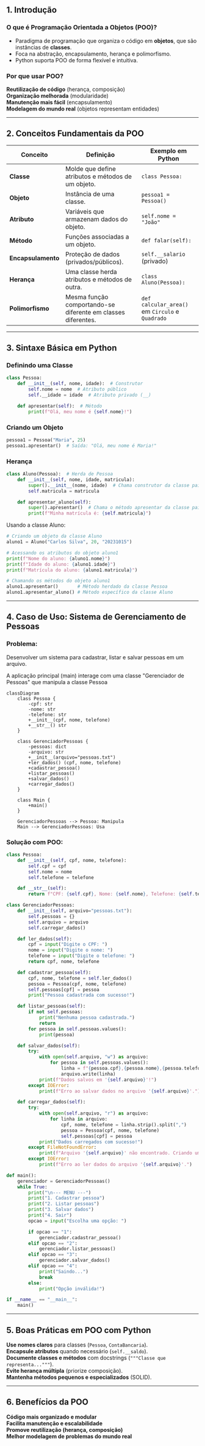 ## **1. Introdução**  
### **O que é Programação Orientada a Objetos (POO)?**  
- Paradigma de programação que organiza o código em **objetos**, que são instâncias de **classes**.  
- Foca na abstração, encapsulamento, herança e polimorfismo.  
- Python suporta POO de forma flexível e intuitiva.  

### **Por que usar POO?**  
 **Reutilização de código** (herança, composição)  
 **Organização melhorada** (modularidade)  
 **Manutenção mais fácil** (encapsulamento)  
 **Modelagem do mundo real** (objetos representam entidades)  

---

## **2. Conceitos Fundamentais da POO**  

| **Conceito**       | **Definição** | **Exemplo em Python** |
|---------------------|--------------|-----------------------|
| **Classe**          | Molde que define atributos e métodos de um objeto. | `class Pessoa:` |
| **Objeto**          | Instância de uma classe. | `pessoa1 = Pessoa()` |
| **Atributo**        | Variáveis que armazenam dados do objeto. | `self.nome = "João"` |
| **Método**          | Funções associadas a um objeto. | `def falar(self):` |
| **Encapsulamento**  | Proteção de dados (privados/públicos). | `self.__salario` (privado) |
| **Herança**         | Uma classe herda atributos e métodos de outra. | `class Aluno(Pessoa):` |
| **Polimorfismo**    | Mesma função comportando-se diferente em classes diferentes. | `def calcular_area()` em `Circulo` e `Quadrado` |

---

## **3. Sintaxe Básica em Python**  

### **Definindo uma Classe**  
```python
class Pessoa:
    def __init__(self, nome, idade):  # Construtor
        self.nome = nome  # Atributo público
        self.__idade = idade  # Atributo privado (__)

    def apresentar(self):  # Método
        print(f"Olá, meu nome é {self.nome}!")
```

### **Criando um Objeto**  
```python
pessoa1 = Pessoa("Maria", 25)
pessoa1.apresentar()  # Saída: "Olá, meu nome é Maria!"
```

### **Herança**  
```python
class Aluno(Pessoa):  # Herda de Pessoa
    def __init__(self, nome, idade, matricula):
        super().__init__(nome, idade)  # Chama construtor da classe pai
        self.matricula = matricula

    def apresentar_aluno(self):
        super().apresentar()  # Chama o método apresentar da classe pai
        print(f"Minha matrícula é: {self.matricula}")
```

Usando a classe Aluno:

```python
# Criando um objeto da classe Aluno
aluno1 = Aluno("Carlos Silva", 20, "20231015")

# Acessando os atributos do objeto aluno1
print(f"Nome do aluno: {aluno1.nome}")
print(f"Idade do aluno: {aluno1.idade}")
print(f"Matrícula do aluno: {aluno1.matricula}")

# Chamando os métodos do objeto aluno1
aluno1.apresentar()       # Método herdado da classe Pessoa
aluno1.apresentar_aluno() # Método específico da classe Aluno
```

---

## **4. Caso de Uso: Sistema de Gerenciamento de Pessoas**  

### **Problema:**  

Desenvolver um sistema para cadastrar, listar e salvar pessoas em um arquivo.  

A aplicação principal (main) interage com uma classe "Gerenciador de Pessoas" que manipula a classe Pessoa

```mermaid
classDiagram
    class Pessoa {
        -cpf: str
        -nome: str
        -telefone: str
        +__init__(cpf, nome, telefone)
        +__str__() str
    }

    class GerenciadorPessoas {
        -pessoas: dict
        -arquivo: str
        +__init__(arquivo="pessoas.txt")
        +ler_dados() (cpf, nome, telefone)
        +cadastrar_pessoa()
        +listar_pessoas()
        +salvar_dados()
        +carregar_dados()
    }

    class Main {
        +main()
    }

    GerenciadorPessoas --> Pessoa: Manipula
    Main --> GerenciadorPessoas: Usa
```

### **Solução com POO:**  
```python
class Pessoa:
    def __init__(self, cpf, nome, telefone):
        self.cpf = cpf
        self.nome = nome
        self.telefone = telefone

    def __str__(self):
        return f"CPF: {self.cpf}, Nome: {self.nome}, Telefone: {self.telefone}"

class GerenciadorPessoas:
    def __init__(self, arquivo="pessoas.txt"):
        self.pessoas = {}
        self.arquivo = arquivo
        self.carregar_dados()

    def ler_dados(self):
        cpf = input("Digite o CPF: ")
        nome = input("Digite o nome: ")
        telefone = input("Digite o telefone: ")
        return cpf, nome, telefone

    def cadastrar_pessoa(self):
        cpf, nome, telefone = self.ler_dados()
        pessoa = Pessoa(cpf, nome, telefone)
        self.pessoas[cpf] = pessoa
        print("Pessoa cadastrada com sucesso!")

    def listar_pessoas(self):
        if not self.pessoas:
            print("Nenhuma pessoa cadastrada.")
            return
        for pessoa in self.pessoas.values():
            print(pessoa)

    def salvar_dados(self):
        try:
            with open(self.arquivo, "w") as arquivo:
                for pessoa in self.pessoas.values():
                    linha = f"{pessoa.cpf},{pessoa.nome},{pessoa.telefone}\n"
                    arquivo.write(linha)
            print(f"Dados salvos em '{self.arquivo}'!")
        except IOError:
            print(f"Erro ao salvar dados no arquivo '{self.arquivo}'.")

    def carregar_dados(self):
        try:
            with open(self.arquivo, "r") as arquivo:
                for linha in arquivo:
                    cpf, nome, telefone = linha.strip().split(",")
                    pessoa = Pessoa(cpf, nome, telefone)
                    self.pessoas[cpf] = pessoa
            print("Dados carregados com sucesso!")
        except FileNotFoundError:
            print(f"Arquivo '{self.arquivo}' não encontrado. Criando um novo...")
        except IOError:
            print(f"Erro ao ler dados do arquivo '{self.arquivo}'.")

def main():
    gerenciador = GerenciadorPessoas()
    while True:
        print("\n--- MENU ---")
        print("1. Cadastrar pessoa")
        print("2. Listar pessoas")
        print("3. Salvar dados")
        print("4. Sair")
        opcao = input("Escolha uma opção: ")

        if opcao == "1":
            gerenciador.cadastrar_pessoa()
        elif opcao == "2":
            gerenciador.listar_pessoas()
        elif opcao == "3":
            gerenciador.salvar_dados()
        elif opcao == "4":
            print("Saindo...")
            break
        else:
            print("Opção inválida!")

if __name__ == "__main__":
    main()
```

---

## **5. Boas Práticas em POO com Python**  

 **Use nomes claros** para classes (`Pessoa`, `ContaBancaria`).  
 **Encapsule atributos** quando necessário (`self.__saldo`).  
 **Documente classes e métodos** com docstrings (`"""Classe que representa..."""`).  
 **Evite herança múltipla** (priorize composição).  
 **Mantenha métodos pequenos e especializados** (SOLID).  

---

## **6. Benefícios da POO**  

 **Código mais organizado e modular**  
 **Facilita manutenção e escalabilidade**  
 **Promove reutilização (herança, composição)**  
 **Melhor modelagem de problemas do mundo real**  
